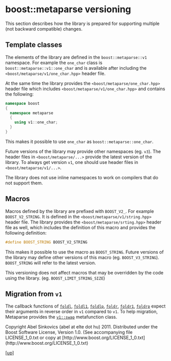 # boost::metaparse versioning

This section describes how the library is prepared for supporting multiple
(not backward compatible) changes.

## Template classes

The elements of the library are defined in the `boost::metaparse::v1`
namespace. For example the `one_char` class is
`boost::metaparse::v1::one_char` and is available after including the
`<boost/metaparse/v1/one_char.hpp>` header file.

At the same time the library provides the `<boost/metaparse/one_char.hpp>`
header file which includes `<boost/metaparse/v1/one_char.hpp>` and contains
the following:

```cpp
namespace boost
{
  namespace metaparse
  {
    using v1::one_char;
  }
}
```

This makes it possible to use `one_char` as `boost::metaparse::one_char`.

Future versions of the library may provide other namespaces (eg. `v3`). The
header files in `<boost/metaparse/...>` provide the latest version of the
library. To always get version `v1`, one should use header files in
`<boost/metaparse/v1/...>`.

The library does not use inline namespaces to work on compilers that do not
support them.

## Macros

Macros defined by the library are prefixed with `BOOST_V2_`. For example
`BOOST_V2_STRING`. It is defined in the
`<boost/metaparse/v1/string.hpp>` header file. The library provides the
`<boost/metaparse/srting.hpp>` header file as well, which includes the
definition of this macro and provides the following definition:

```cpp
#define BOOST_STRING BOOST_V2_STRING
```

This makes it possible to use the macro as `BOOST_STRING`. Future versions of
the library may define other versions of this macro (eg. `BOOST_V3_STRING`).
`BOOST_STRING` will refer to the latest version.

This versioning does not affect macros that may be overridden by the code using
the library. (eg. `BOOST_LIMIT_STRING_SIZE`)

## Migration from `v1`

The callback functions of [`foldl`](foldl.html), [`foldl1`](foldl1.html),
[`foldlp`](foldlp.html), [`foldr`](foldr.html), [`foldr1`](foldr1.html),
[`foldrp`](foldrp.html) expect their arguments in reverse order in `v1` compared
to `v1`. To help migration, Metaparse provides the [`v1::swap`](swap.html)
metafunction class.

<p class="copyright">
Copyright Abel Sinkovics (abel at elte dot hu) 2011.
Distributed under the Boost Software License, Version 1.0.
(See accompanying file LICENSE_1_0.txt or copy at
[http://www.boost.org/LICENSE_1_0.txt](http://www.boost.org/LICENSE_1_0.txt)
</p>

[[up]](index.html)
<br />
